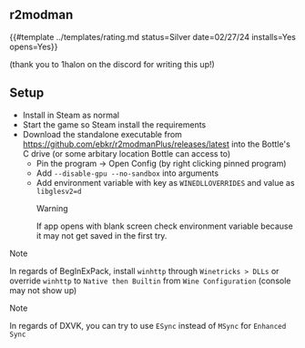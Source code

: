 ## r2modman

{{#template ../templates/rating.md status=Silver date=02/27/24 installs=Yes opens=Yes}}

(thank you to 1halon on the discord for writing this up!)

## Setup

- Install in Steam as normal
- Start the game so Steam install the requirements
- Download the standalone executable from https://github.com/ebkr/r2modmanPlus/releases/latest into the Bottle's C drive (or some arbitary location Bottle can access to)
  - Pin the program -> Open Config (by right clicking pinned program)
  - Add `--disable-gpu --no-sandbox` into arguments
  - Add environment variable with key as `WINEDLLOVERRIDES` and value as `libglesv2=d`
    > [!WARNING]
    > If app opens with blank screen check environment variable because it may not get saved in the first try.

> [!NOTE]
> In regards of BegInExPack, install `winhttp` through `Winetricks > DLLs` or override `winhttp` to `Native then Builtin` from `Wine Configuration` (console may not show up)

> [!NOTE]
> In regards of DXVK, you can try to use `ESync` instead of `MSync` for `Enhanced Sync`